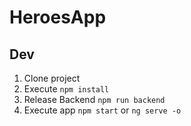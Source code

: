 # HeroesApp

## Dev

1. Clone project
2. Execute `npm install`
3. Release Backend `npm run backend`
4. Execute app `npm start` or `ng serve -o`
